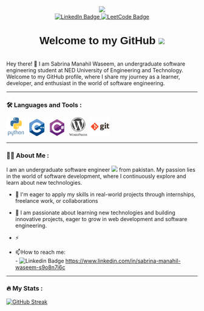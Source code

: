 
<!--
**Sabrina-manahil-waseem-006/Sabrina-manahil-waseem-006** is a ✨ _special_ ✨ repository because its `README.md` (this file) appears on your GitHub profile.

Here are some ideas to get you started:

- 🔭 I’m currently working on ...
- 🌱 I’m currently learning ...
- 👯 I’m looking to collaborate on ...
- 🤔 I’m looking for help with ...
- 💬 Ask me about ...
- 📫 How to reach me: ...
- 😄 Pronouns: ...
- ⚡ Fun fact: ...
-->


<div id="header" align="center">
  <img src="https://miro.medium.com/v2/resize:fit:1400/1*qdAW1TjCN57h1lbuuzvchg.gif" width="200"/>
</div>


<div id="badges" align="center">
  <a href="https://www.linkedin.com/in/sabrina-manahil-waseem-s9o8n7i6c">
    <img src="https://img.shields.io/badge/LinkedIn-blue?style=for-the-badge&logo=linkedin&logoColor=white" alt="LinkedIn Badge"/>
  </a>
  <a href="https://leetcode.com/your_username/">
    <img src="https://img.shields.io/badge/LeetCode-orange?style=for-the-badge&logo=leetcode&logoColor=white" alt="LeetCode Badge"/>
  </a>
</div>



<div align="center">
  <h1 style="font-family: Arial, sans-serif;">
    Welcome to my GitHub
    <img src="https://media.giphy.com/media/hvRJCLFzcasrR4ia7z/giphy.gif" width="30px"/>
  </h1>
</div>



<br>
Hey there! 👋 I am Sabrina Manahil Waseem, an undergraduate software engineering student at NED University of Engineering and Technology. Welcome to my GitHub profile, where I share my journey as a learner, developer, and enthusiast in the world of software engineering.

---

### :hammer_and_wrench: Languages and Tools :

<div>
  <img src="https://github.com/devicons/devicon/blob/master/icons/python/python-original-wordmark.svg" title="Python" alt="Python" width="50" height="50"/>&nbsp;
  <img src="https://github.com/devicons/devicon/blob/master/icons/cplusplus/cplusplus-original.svg" title="C++" alt="C++" width="45" height="45"/>&nbsp;
  <img src="https://github.com/devicons/devicon/blob/master/icons/csharp/csharp-original.svg" title="C#" alt="C#" width="45" height="45"/>&nbsp;
  <img src="https://github.com/devicons/devicon/blob/master/icons/wordpress/wordpress-plain-wordmark.svg" title="WordPress" alt="WordPress" width="50" height="50"/>&nbsp;
  <img src="https://github.com/devicons/devicon/blob/master/icons/git/git-original-wordmark.svg" title="Git" **alt="Git" width="50" height="50"/>
</div>


---

### :woman_technologist: About Me :


I am an undergraduate software engineer  <img src="https://media.giphy.com/media/WUlplcMpOCEmTGBtBW/giphy.gif" width="30"> from pakistan. My passion lies in the world of software development, where I continuously explore and learn about new technologies.
- :telescope: I'm eager to apply my skills in real-world projects through internships, freelance work, or collaborations
- :seedling: I am passionate about learning new technologies and building innovative projects, eager to grow in web development and software engineering.

- :zap: 


- :mailbox:How to reach me:<br>- ![Linkedin Badge](https://img.shields.io/badge/-blue?style=flat&logo=Linkedin&logoColor=white)  https://www.linkedin.com/in/sabrina-manahil-waseem-s9o8n7i6c



---

### :fire: My Stats :
[![GitHub Streak](https://github-readme-streak-stats.herokuapp.com?user=Sabrina-manahil-waseem-006&theme=dark&hide_border=true&date_format=j%20M%5B%20Y%5D)](https://git.io/streak-stats)
